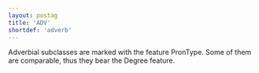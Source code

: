 ```yaml
---
layout: postag
title: 'ADV'
shortdef: 'adverb'
---
```


Adverbial subclasses are marked with the feature PronType. Some of them are comparable, thus they bear the Degree feature.
<!-- Interlanguage links updated Út zář 29 20:42:53 CEST 2020 -->

